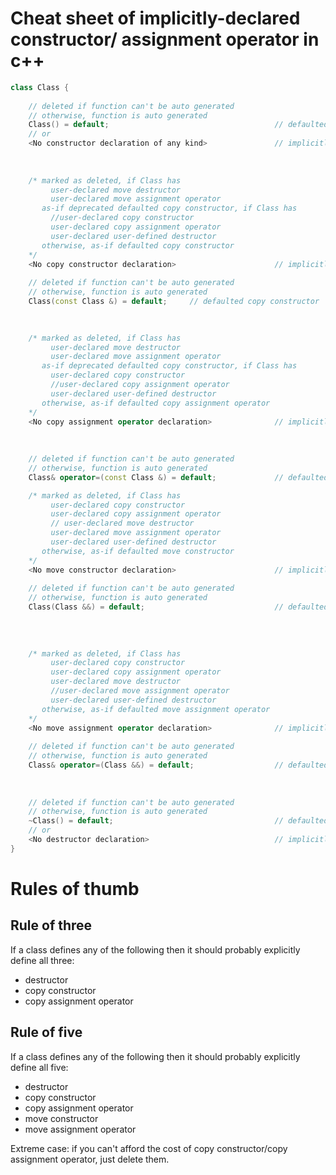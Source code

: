 # Cheat sheet of implicitly-declared constructor/ assignment operator in c++



```c++
class Class {
    
    // deleted if function can't be auto generated
    // otherwise, function is auto generated
    Class() = default;                                     // defaulted default constructor
    // or
    <No constructor declaration of any kind>               // implicitly-declared default constructor
    
    
        
    /* marked as deleted, if Class has
         user-declared move destructor
         user-declared move assignment operator
       as-if deprecated defaulted copy constructor, if Class has
         //user-declared copy constructor
         user-declared copy assignment operator
         user-declared user-defined destructor
       otherwise, as-if defaulted copy constructor
    */
    <No copy constructor declaration>                      // implicitly-declared copy constructor
    
    // deleted if function can't be auto generated
    // otherwise, function is auto generated
    Class(const Class &) = default;     // defaulted copy constructor

    
    
    /* marked as deleted, if Class has
         user-declared move destructor
         user-declared move assignment operator
       as-if deprecated defaulted copy constructor, if Class has
         user-declared copy constructor
         //user-declared copy assignment operator
         user-declared user-defined destructor
       otherwise, as-if defaulted copy assignment operator
    */
    <No copy assignment operator declaration>              // implicitly-declared copy assignment operator
        
        
        
    // deleted if function can't be auto generated
    // otherwise, function is auto generated
    Class& operator=(const Class &) = default;             // defaulted copy assignment operator

    /* marked as deleted, if Class has
         user-declared copy constructor
         user-declared copy assignment operator
         // user-declared move destructor
         user-declared move assignment operator
         user-declared user-defined destructor
       otherwise, as-if defaulted move constructor
    */
    <No move constructor declaration>                      // implicitly-declared move constructor
    
    // deleted if function can't be auto generated
    // otherwise, function is auto generated
    Class(Class &&) = default;                             // defaulted move constructor
    
    
    
    
    /* marked as deleted, if Class has
         user-declared copy constructor
         user-declared copy assignment operator
         user-declared move destructor
         //user-declared move assignment operator
         user-declared user-defined destructor
       otherwise, as-if defaulted move assignment operator
    */
    <No move assignment operator declaration>              // implicitly-declared move constructor
        
    // deleted if function can't be auto generated
    // otherwise, function is auto generated
    Class& operator=(Class &&) = default;                  // defaulted copy assignment operator
    
    
    
    // deleted if function can't be auto generated
    // otherwise, function is auto generated
    ~Class() = default;                                    // defaulted default constructor
    // or
    <No destructor declaration>                            // implicitly-declared default constructor
}
```



# Rules of thumb

## Rule of three

If a  class defines any of the following then it should probably explicitly define all three:

* destructor
* copy constructor
* copy assignment operator

## Rule of five

If a  class defines any of the following then it should probably explicitly define all five:

* destructor
* copy constructor
* copy assignment operator
* move constructor
* move assignment operator

Extreme case: if you can't afford the cost of copy constructor/copy assignment operator, just delete them. 

